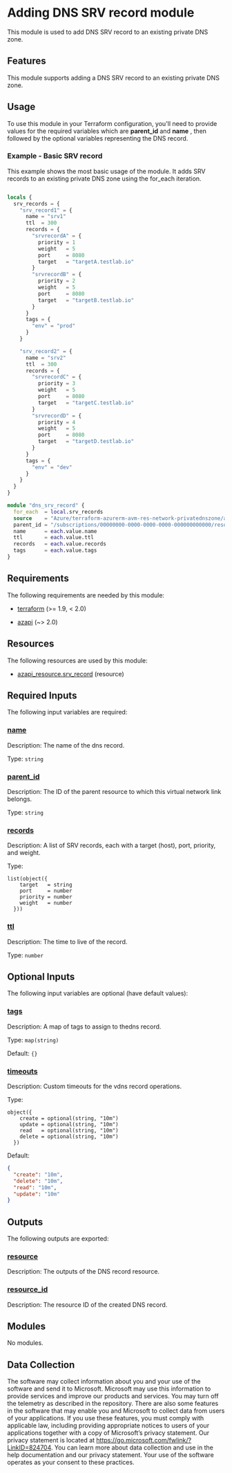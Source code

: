 <!-- BEGIN_TF_DOCS -->
# Adding DNS SRV record module

This module is used to add DNS SRV record to an existing private DNS zone.

## Features

This module supports adding a DNS SRV record to an existing private DNS zone.

## Usage

To use this module in your Terraform configuration, you'll need to provide values for the required variables which are **parent\_id** and **name** , then followed by the optional variables representing the DNS record.

### Example - Basic SRV record

This example shows the most basic usage of the module. It adds SRV records to an existing private DNS zone using the for\_each iteration.

```terraform

locals {
  srv_records = {
    "srv_record1" = {
      name = "srv1"
      ttl  = 300
      records = {
        "srvrecordA" = {
          priority = 1
          weight   = 5
          port     = 8080
          target   = "targetA.testlab.io"
        }
        "srvrecordB" = {
          priority = 2
          weight   = 5
          port     = 8080
          target   = "targetB.testlab.io"
        }
      }
      tags = {
        "env" = "prod"
      }
    }

    "srv_record2" = {
      name = "srv2"
      ttl  = 300
      records = {
        "srvrecordC" = {
          priority = 3
          weight   = 5
          port     = 8080
          target   = "targetC.testlab.io"
        }
        "srvrecordD" = {
          priority = 4
          weight   = 5
          port     = 8080
          target   = "targetD.testlab.io"
        }
      }
      tags = {
        "env" = "dev"
      }
    }
  }
}

module "dns_srv_record" {
  for_each  = local.srv_records
  source    = "Azure/terraform-azurerm-avm-res-network-privatednszone/azurerm//modules/private_dns_srv_record"
  parent_id = "/subscriptions/00000000-0000-0000-0000-000000000000/resourceGroups/myResourceGroup/providers/Microsoft.Network/privateDnsZones/mydomain.com"
  name      = each.value.name
  ttl       = each.value.ttl
  records   = each.value.records
  tags      = each.value.tags
}

```

<!-- markdownlint-disable MD033 -->
## Requirements

The following requirements are needed by this module:

- <a name="requirement_terraform"></a> [terraform](#requirement\_terraform) (>= 1.9, < 2.0)

- <a name="requirement_azapi"></a> [azapi](#requirement\_azapi) (~> 2.0)

## Resources

The following resources are used by this module:

- [azapi_resource.srv_record](https://registry.terraform.io/providers/Azure/azapi/latest/docs/resources/resource) (resource)

<!-- markdownlint-disable MD013 -->
## Required Inputs

The following input variables are required:

### <a name="input_name"></a> [name](#input\_name)

Description: The name of the dns record.

Type: `string`

### <a name="input_parent_id"></a> [parent\_id](#input\_parent\_id)

Description: The ID of the parent resource to which this virtual network link belongs.

Type: `string`

### <a name="input_records"></a> [records](#input\_records)

Description: A list of SRV records, each with a target (host), port, priority, and weight.

Type:

```hcl
list(object({
    target   = string
    port     = number
    priority = number
    weight   = number
  }))
```

### <a name="input_ttl"></a> [ttl](#input\_ttl)

Description: The time to live of the record.

Type: `number`

## Optional Inputs

The following input variables are optional (have default values):

### <a name="input_tags"></a> [tags](#input\_tags)

Description: A map of tags to assign to thedns record.

Type: `map(string)`

Default: `{}`

### <a name="input_timeouts"></a> [timeouts](#input\_timeouts)

Description: Custom timeouts for the vdns record operations.

Type:

```hcl
object({
    create = optional(string, "10m")
    update = optional(string, "10m")
    read   = optional(string, "10m")
    delete = optional(string, "10m")
  })
```

Default:

```json
{
  "create": "10m",
  "delete": "10m",
  "read": "10m",
  "update": "10m"
}
```

## Outputs

The following outputs are exported:

### <a name="output_resource"></a> [resource](#output\_resource)

Description: The outputs of the DNS record resource.

### <a name="output_resource_id"></a> [resource\_id](#output\_resource\_id)

Description: The resource ID of the created DNS record.

## Modules

No modules.

<!-- markdownlint-disable-next-line MD041 -->
## Data Collection

The software may collect information about you and your use of the software and send it to Microsoft. Microsoft may use this information to provide services and improve our products and services. You may turn off the telemetry as described in the repository. There are also some features in the software that may enable you and Microsoft to collect data from users of your applications. If you use these features, you must comply with applicable law, including providing appropriate notices to users of your applications together with a copy of Microsoft’s privacy statement. Our privacy statement is located at <https://go.microsoft.com/fwlink/?LinkID=824704>. You can learn more about data collection and use in the help documentation and our privacy statement. Your use of the software operates as your consent to these practices.
<!-- END_TF_DOCS -->